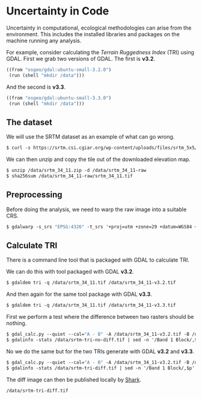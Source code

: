 # Uncertainty in Code <uncertainty-in-code>

Uncertainty in computational, ecological methodologies can arise from the environment.
This includes the installed libraries and packages on the machine running any analysis.

For example, consider calculating the _Terrain Ruggedness Index_ (TRI) using GDAL. First we grab
two versions of GDAL. The first is **v3.2**.

```shark-build:v3.2
((from "osgeo/gdal:ubuntu-small-3.2.0")
 (run (shell "mkdir /data")))
```

And the second is **v3.3**.

```shark-build:v3.3
((from "osgeo/gdal:ubuntu-small-3.3.0")
 (run (shell "mkdir /data")))
```

## The dataset

We will use the SRTM dataset as an example of what can go wrong. 

```shark-run:v3.2
$ curl -s https://srtm.csi.cgiar.org/wp-content/uploads/files/srtm_5x5/TIFF/srtm_34_11.zip > /data/srtm_34_11.zip
```

We can then unzip and copy the tile out of the downloaded elevation map. 

```shark-run:v3.2
$ unzip /data/srtm_34_11.zip -d /data/srtm_34_11-raw
$ sha256sum /data/srtm_34_11-raw/srtm_34_11.tif
```

## Preprocessing

Before doing the analysis, we need to warp the raw image into a suitable CRS.

```shark-run:v3.3
$ gdalwarp -s_srs "EPSG:4326" -t_srs '+proj=utm +zone=29 +datum=WGS84 +units=m +no_defs' -of GTIFF /data/srtm_34_11-raw/srtm_34_11.tif /data/srtm_34_11.tif
```

## Calculate TRI

There is a command line tool that is packaged with GDAL to calculate TRI.

We can do this with tool packaged with GDAL **v3.2**.

```shark-run:v3.2
$ gdaldem tri -q /data/srtm_34_11.tif /data/srtm_34_11-v3.2.tif
```

And then again for the same tool package with GDAL **v3.3**.

```shark-run:v3.3
$ gdaldem tri -q /data/srtm_34_11.tif /data/srtm_34_11-v3.3.tif
```

First we perform a test where the difference between two rasters should be nothing.

```shark-run:v3.2
$ gdal_calc.py --quiet --cal="A - B" -A /data/srtm_34_11-v3.2.tif -B /data/srtm_34_11-v3.2.tif --outfile=/data/srtm-tri-no-diff.tif
$ gdalinfo -stats /data/srtm-tri-no-diff.tif | sed -n '/Band 1 Block/,$p'
```

No we do the same but for the two TRIs generate with GDAL **v3.2** and **v3.3**.

```shark-run:v3.2
$ gdal_calc.py --quiet --cal="A - B" -A /data/srtm_34_11-v3.2.tif -B /data/srtm_34_11-v3.3.tif --outfile=/data/srtm-tri-diff.tif
$ gdalinfo -stats /data/srtm-tri-diff.tif | sed -n '/Band 1 Block/,$p'
```

The diff image can then be published locally by [Shark](https://github.com/quantifyearth/shark).

```shark-publish
/data/srtm-tri-diff.tif
```


